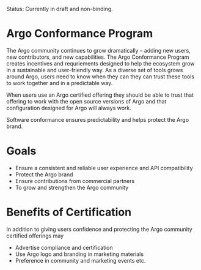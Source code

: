 Status: Currently in draft and non-binding. 

# Argo Conformance Program
The Argo community continues to grow dramatically – adding new users, new contributors, and new capabilities. The Argo Conformance Program creates incentives and requriements designed to help the ecosystem grow in a sustainable and user-friendly way. As a diverse set of tools grows around Argo, users need to know when they can they can trust these tools to work together and in a predictable way.

When users use an Argo certified offering they should be able to trust that offering to work with the open source versions of Argo and that configuration designed for Argo will always work.

Software conformance ensures predictability and helps protect the Argo brand. 

# Goals
* Ensure a consistent and reliable user experience and API compatibility 
* Protect the Argo brand
* Ensure contributions from commercial partners
* To grow and strengthen the Argo community

# Benefits of Certification
In addition to giving users confidence and protecting the Argo community certified offerings may
* Advertise compliance and certification
* Use Argo logo and branding in marketing materials
* Preference in community and marketing events etc.